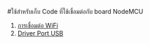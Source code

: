 #ใช้สำหรับเก็บ Code ที่ใช้เชื่อมต่อกับ board NodeMCU 
1. [การเชื่อมต่อ WiFi](http://www.thaieasyelec.com/article-wiki/embedded-electronics-application/getting-started-with-esp8266-nodemcu.html)
1. [Driver Port USB](https://www.wemos.cc/downloads/CH341SER_win.zip)
